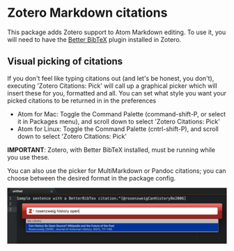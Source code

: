 Zotero Markdown citations
=========

This package adds Zotero support to Atom Markdown editing. To use it, you will need to have the [Better BibTeX](http://zotplus.github.io/better-bibtex/index.html) plugin installed in Zotero.

## Visual picking of citations

If you don't feel like typing
citations out (and let's be honest, you don't), executing 'Zotero Citations: Pick' will call up a graphical picker which
will insert these for you, formatted and all. You can set what style you want your picked citations to be returned in in
the preferences

- Atom for Mac: Toggle the Command Palette (command-shift-P, or select it in Packages menu), and scroll down to select 'Zotero Citations: Pick'
- Atom for Linux: Toggle the Command Palette (cntrl-shift-P), and scroll down to select 'Zotero Citations: Pick'

**IMPORTANT**: Zotero, with Better BibTeX installed, must be running while you use these.

You can also use the picker for MultiMarkdown or Pandoc citations; you can choose between the desired format in the package config.

![Screenshot of Atom for Mac](img/screenshot-atom-mac.png)
